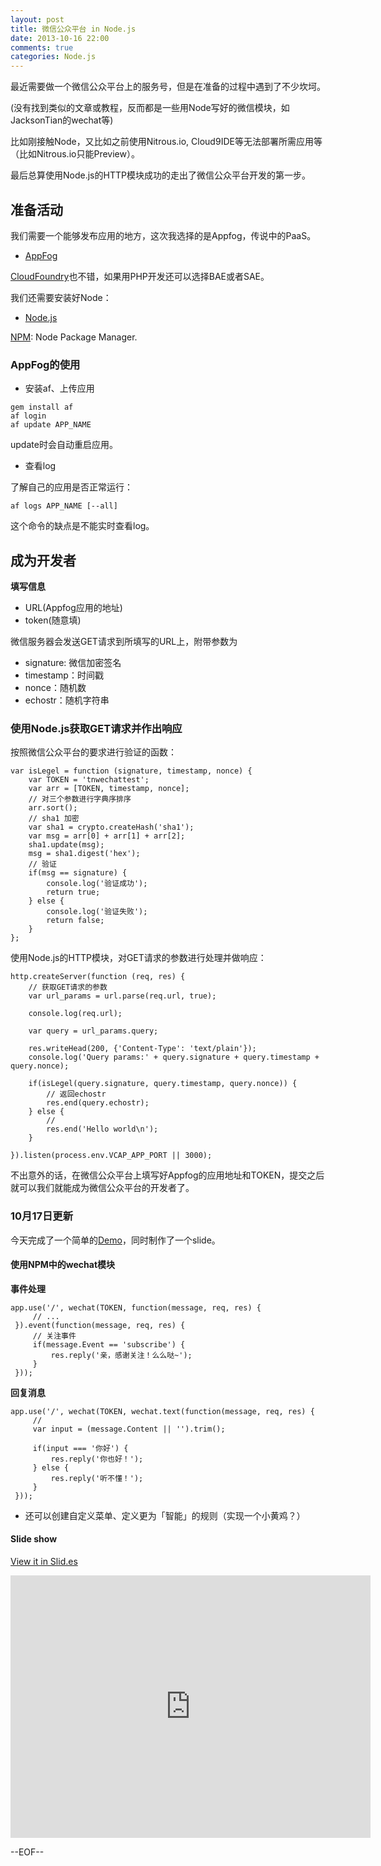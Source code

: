 ```yaml
---
layout: post
title: 微信公众平台 in Node.js
date: 2013-10-16 22:00
comments: true
categories: Node.js
---
```


最近需要做一个微信公众平台上的服务号，但是在准备的过程中遇到了不少坎坷。

(没有找到类似的文章或教程，反而都是一些用Node写好的微信模块，如JacksonTian的wechat等)

比如刚接触Node，又比如之前使用Nitrous.io, Cloud9IDE等无法部署所需应用等（比如Nitrous.io只能Preview）。

最后总算使用Node.js的HTTP模块成功的走出了微信公众平台开发的第一步。

## 准备活动

我们需要一个能够发布应用的地方，这次我选择的是Appfog，传说中的PaaS。

* [AppFog](http://www.appfog.com)

[CloudFoundry](http://www.cloudfoundry.com)也不错，如果用PHP开发还可以选择BAE或者SAE。

我们还需要安装好Node：

* [Node.js](http://nodejs.org)

[NPM](http://npmjs.org): Node Package Manager.

### AppFog的使用

* 安装af、上传应用

```
gem install af
af login
af update APP_NAME
```

update时会自动重启应用。

* 查看log

了解自己的应用是否正常运行：

```
af logs APP_NAME [--all]
```

这个命令的缺点是不能实时查看log。

## 成为开发者

**填写信息**

* URL(Appfog应用的地址)
* token(随意填)

微信服务器会发送GET请求到所填写的URL上，附带参数为

* signature: 微信加密签名
* timestamp：时间戳
* nonce：随机数
* echostr：随机字符串

### 使用Node.js获取GET请求并作出响应

按照微信公众平台的要求进行验证的函数：

    var isLegel = function (signature, timestamp, nonce) {
        var TOKEN = 'tnwechattest';
        var arr = [TOKEN, timestamp, nonce];
        // 对三个参数进行字典序排序
        arr.sort();
        // sha1 加密
        var sha1 = crypto.createHash('sha1');
        var msg = arr[0] + arr[1] + arr[2];
        sha1.update(msg);
        msg = sha1.digest('hex');
        // 验证
        if(msg == signature) {
            console.log('验证成功');
            return true;
        } else {
            console.log('验证失败');
            return false;
        }
    };


使用Node.js的HTTP模块，对GET请求的参数进行处理并做响应：

    http.createServer(function (req, res) {
        // 获取GET请求的参数
        var url_params = url.parse(req.url, true);

        console.log(req.url);

        var query = url_params.query;

        res.writeHead(200, {'Content-Type': 'text/plain'});
        console.log('Query params:' + query.signature + query.timestamp + query.nonce);

        if(isLegel(query.signature, query.timestamp, query.nonce)) {
            // 返回echostr
            res.end(query.echostr);
        } else {
            // 
            res.end('Hello world\n');
        }

    }).listen(process.env.VCAP_APP_PORT || 3000);


不出意外的话，在微信公众平台上填写好Appfog的应用地址和TOKEN，提交之后就可以我们就能成为微信公众平台的开发者了。

### 10月17日更新

今天完成了一个简单的[Demo](https://github.com/SFantasy/wechat)，同时制作了一个slide。

#### 使用NPM中的wechat模块

**事件处理**

    app.use('/', wechat(TOKEN, function(message, req, res) {
         // ...
     }).event(function(message, req, res) {
         // 关注事件
         if(message.Event == 'subscribe') {
             res.reply('亲，感谢关注！么么哒~');
         }
     }));

**回复消息**

    app.use('/', wechat(TOKEN, wechat.text(function(message, req, res) {
         // 
         var input = (message.Content || '').trim();
         
         if(input === '你好') {
             res.reply('你也好！');
         } else {
             res.reply('听不懂！');
         }
     }));

* 还可以创建自定义菜单、定义更为「智能」的规则（实现一个小黄鸡？）

#### Slide show

[View it in Slid.es](http://slid.es/fantasyshao/wechat-dev-test/)

<iframe src="http://slid.es/fantasyshao/wechat-dev-test/embed" width="576" height="420" scrolling="no" frameborder="0" webkitallowfullscreen mozallowfullscreen allowfullscreen></iframe>

--EOF--

